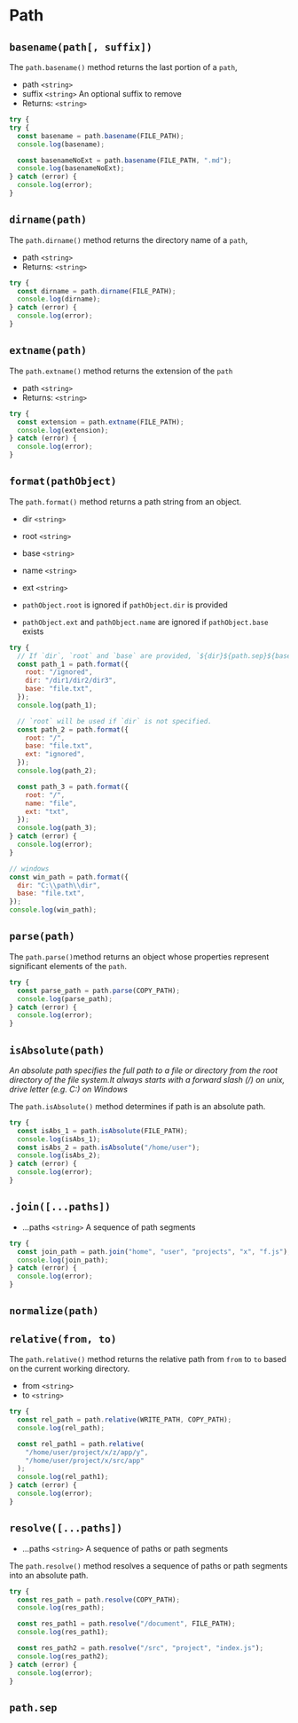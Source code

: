 # Path

## `basename(path[, suffix])`

The `path.basename()` method returns the last portion of a `path`,

- path `<string>`
- suffix `<string>` An optional suffix to remove
- Returns: `<string>`

```javascript
try {
try {
  const basename = path.basename(FILE_PATH);
  console.log(basename);

  const basenameNoExt = path.basename(FILE_PATH, ".md");
  console.log(basenameNoExt);
} catch (error) {
  console.log(error);
}

```

## `dirname(path)`

The `path.dirname()` method returns the directory name of a `path`,

- path `<string>`
- Returns: `<string>`

```javascript
try {
  const dirname = path.dirname(FILE_PATH);
  console.log(dirname);
} catch (error) {
  console.log(error);
}
```

## `extname(path)`

The `path.extname()` method returns the extension of the `path`

- path `<string>`
- Returns: `<string>`

```javascript
try {
  const extension = path.extname(FILE_PATH);
  console.log(extension);
} catch (error) {
  console.log(error);
}
```

## `format(pathObject)`

The `path.format()` method returns a path string from an object.

- dir `<string>`
- root `<string>`
- base `<string>`
- name `<string>`
- ext `<string>`

- `pathObject.root` is ignored if `pathObject.dir` is provided
- `pathObject.ext` and `pathObject.name` are ignored if `pathObject.base` exists

```javascript
try {
  // If `dir`, `root` and `base` are provided, `${dir}${path.sep}${base} will be returned. `root` is ignored.
  const path_1 = path.format({
    root: "/ignored",
    dir: "/dir1/dir2/dir3",
    base: "file.txt",
  });
  console.log(path_1);

  // `root` will be used if `dir` is not specified.
  const path_2 = path.format({
    root: "/",
    base: "file.txt",
    ext: "ignored",
  });
  console.log(path_2);

  const path_3 = path.format({
    root: "/",
    name: "file",
    ext: "txt",
  });
  console.log(path_3);
} catch (error) {
  console.log(error);
}
```

```javascript
// windows
const win_path = path.format({
  dir: "C:\\path\\dir",
  base: "file.txt",
});
console.log(win_path);
```

## `parse(path)`

The `path.parse()`method returns an object whose properties represent significant elements of the `path`.

```javascript
try {
  const parse_path = path.parse(COPY_PATH);
  console.log(parse_path);
} catch (error) {
  console.log(error);
}
```

## `isAbsolute(path)`

_An absolute path specifies the full path to a file or directory from the root directory of the file system.It always starts with a forward slash (/) on unix, drive letter (e.g. C:) on Windows_

The `path.isAbsolute()` method determines if path is an absolute path.

```javascript
try {
  const isAbs_1 = path.isAbsolute(FILE_PATH);
  console.log(isAbs_1);
  const isAbs_2 = path.isAbsolute("/home/user");
  console.log(isAbs_2);
} catch (error) {
  console.log(error);
}
```

## `.join([...paths])`

- ...paths `<string>` A sequence of path segments

```javascript
try {
  const join_path = path.join("home", "user", "projects", "x", "f.js");
  console.log(join_path);
} catch (error) {
  console.log(error);
}
```

## `normalize(path)`

## `relative(from, to)`

The `path.relative()` method returns the relative path from `from` to `to` based on the current working directory.

- from `<string>`
- to `<string>`

```javascript
try {
  const rel_path = path.relative(WRITE_PATH, COPY_PATH);
  console.log(rel_path);

  const rel_path1 = path.relative(
    "/home/user/project/x/z/app/y",
    "/home/user/project/x/src/app"
  );
  console.log(rel_path1);
} catch (error) {
  console.log(error);
}
```

## `resolve([...paths])`

- ...paths `<string>` A sequence of paths or path segments

The `path.resolve()` method resolves a sequence of paths or path segments into an absolute path.

```javascript
try {
  const res_path = path.resolve(COPY_PATH);
  console.log(res_path);

  const res_path1 = path.resolve("/document", FILE_PATH);
  console.log(res_path1);

  const res_path2 = path.resolve("/src", "project", "index.js");
  console.log(res_path2);
} catch (error) {
  console.log(error);
}
```

## `path.sep`
